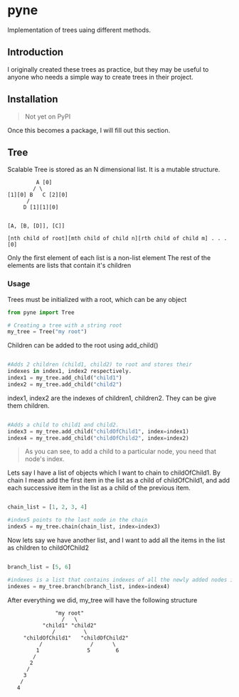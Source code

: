 # pyne
Implementation of trees uaing different methods.

## Introduction
I originally created these trees as practice, but they may be useful
to anyone who needs a simple way to create trees in their project.

## Installation
> Not yet on PyPI

Once this becomes a package, I will fill out this section.

## Tree
Scalable Tree is stored as an N dimensional list. 
It is a mutable structure.
```
         A [0]
        / \
[1][0] B   C [2][0]
      /
     D [1][1][0]


[A, [B, [D]], [C]]

[nth child of root][mth child of child n][rth child of child m] . . . [0]
```
Only the first element of each list is a non-list element
The rest of the elements are lists that contain it's children

### Usage
Trees must be initialized with a root, which can be any object
```python
from pyne import Tree

# Creating a tree with a string root
my_tree = Tree("my root")

```

Children can be added to the root using add_child()
```python

#Adds 2 children (child1, child2) to root and stores their 
indexes in index1, index2 respectively.
index1 = my_tree.add_child("child1")
index2 = my_tree.add_child("child2")

```

index1, index2 are the indexes of children1, children2. 
They can be give them children.
```python

#Adds a child to child1 and child2.
index3 = my_tree.add_child("childOfChild1", index=index1)
index4 = my_tree.add_child("childOfChild2", index=index2)

```
> As you can see, to add a child to a particular node, you need that node's index.

Lets say I have a list of objects which I want to chain to childOfChild1.
By chain I mean add the first item in the list as a child of childOfChild1,
and add each successive item in the list as a child of the previous item.
```python

chain_list = [1, 2, 3, 4]

#index5 points to the last node in the chain
index5 = my_tree.chain(chain_list, index=index3)

```

Now lets say we have another list, and I want to add all the items in the 
list as children to childOfChild2
```python

branch_list = [5, 6]

#indexes is a list that contains indexes of all the newly added nodes in branch_list
indexes = my_tree.branch(branch_list, index=index4)

```

After everything we did, my_tree will have the following structure
```
               "my root"
                 /   \
           "child1" "child2"
              /         \
     "childOfChild1"   "childOfChild2"
          /               /      \
         1               5        6
        /
       2
      /
     3
    /
   4

```

